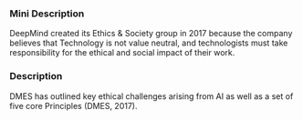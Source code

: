 ### Mini Description

DeepMind created its Ethics &amp; Society group in 2017 because the company believes that Technology is not value neutral, and technologists must take responsibility for the ethical and social impact of their work.

### Description

DMES has outlined key ethical challenges arising from AI as well as a set of five core Principles (DMES, 2017).
